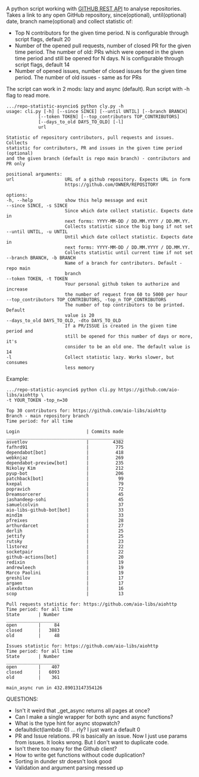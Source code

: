 A python script working with [GITHUB REST API](https://docs.github.com/en/rest)
to analyse repositories. Takes a link to any open GitHub repository,
since(optional), until(optional) date, branch name(optional)
and collect statistic of:
  * Top N contributors for the given time period. N is configurable through script flags, default 20
  * Number of the opened pull requests, number of closed PR for the given time period. 
  The number of old: PRs which were opened in the given time period and still be opened for N days. N is configurable through script flags, default 14
  * Number of opened issues, number of closed issues for the given time period. 
  The number of old issues - same as for PRs

The script can work in 2 mods: lazy and async (default). Run script 
with -h flag to read more.
  
  ```
  .../repo-statistic-asyncio$ python cly.py -h
 usage: cli.py [-h] [--since SINCE] [--until UNTIL] [--branch BRANCH]
              [--token TOKEN] [--top_contributors TOP_CONTRIBUTORS]
              [--days_to_old DAYS_TO_OLD] [-l]
              url

Statistic of repository contributors, pull requests and issues. Collects
statistic for contributors, PR and issues in the given time period (optional)
and the given branch (default is repo main branch) - contributors and PR only

positional arguments:
  url                   URL of a github repository. Expects URL in form
                        https://github.com/OWNER/REPOSITORY

options:
  -h, --help            show this help message and exit
  --since SINCE, -s SINCE
                        Since which date collect statistic. Expects date in
                        next forms: YYYY-MM-DD / DD.MM.YYYY / DD.MM.YY.
                        Collects statistic since the big bang if not set
  --until UNTIL, -u UNTIL
                        Until which date collect statistic. Expects date in
                        next forms: YYYY-MM-DD / DD.MM.YYYY / DD.MM.YY.
                        Collects statistic until current time if not set
  --branch BRANCH, -b BRANCH
                        Name of a branch for contributors. Default - repo main
                        branch
  --token TOKEN, -t TOKEN
                        Your personal github token to authorize and increase
                        the number of request from 60 to 5000 per hour
  --top_contributors TOP_CONTRIBUTORS, -top_n TOP_CONTRIBUTORS
                        The number of top contributors to be printed. Default
                        value is 20
  --days_to_old DAYS_TO_OLD, -dto DAYS_TO_OLD
                        If a PR/ISSUE is created in the given time period and
                        still be opened for this number of days or more, it's
                        consider to be an old one. The default value is 14
  -l                    Collect statistic lazy. Works slower, but consumes
                        less memory

```

Example:

```
.../repo-statistic-asyncio$ python cli.py https://github.com/aio-libs/aiohttp \ 
-t YOUR_TOKEN -top_n=30

Top 30 contributors for: https://github.com/aio-libs/aiohttp
Branch - main repository branch
Time period: for all time

Login                         | Commits made
____________________________________________
asvetlov                      |         4382
fafhrd91                      |          775
dependabot[bot]               |          418
webknjaz                      |          269
dependabot-preview[bot]       |          235
Nikolay Kim                   |          212
pyup-bot                      |          206
patchback[bot]                |           99
kxepal                        |           79
popravich                     |           72
Dreamsorcerer                 |           45
jashandeep-sohi               |           45
samuelcolvin                  |           37
aio-libs-github-bot[bot]      |           33
mind1m                        |           33
pfreixes                      |           28
arthurdarcet                  |           27
derlih                        |           25
jettify                       |           25
rutsky                        |           23
l1storez                      |           22
socketpair                    |           22
github-actions[bot]           |           20
redixin                       |           19
andrewleech                   |           19
Marco Paolini                 |           19
greshilov                     |           17
argaen                        |           17
alexdutton                    |           16
scop                          |           13

Pull requests statistic for: https://github.com/aio-libs/aiohttp
Time period: for all time
State       | Number
____________________
open        |     84
closed      |   3883
old         |     48

Issues statistic for: https://github.com/aio-libs/aiohttp
Time period: for all time
State       | Number
____________________
open        |    407
closed      |   6093
old         |    361

main_async run in 432.89013147354126

```

  


QUESTIONS:
- Isn't it weird that _get_async returns all pages at once?
- Can I make a single wrapper for both sync and async functions?
- What is the type hint for async stopwatch?
- defaultdict(lambda: 0) ... rly? I just want a default 0
- PR and Issue relations. PR is basically an issue. Now I just use params from
issues. It looks wrong. But I don't want to duplicate code.
- Isn't there too many for the Github client?
- How to write get functions without code duplication?
- Sorting in dunder str doesn't look good
- Validation and argument parsing messed up